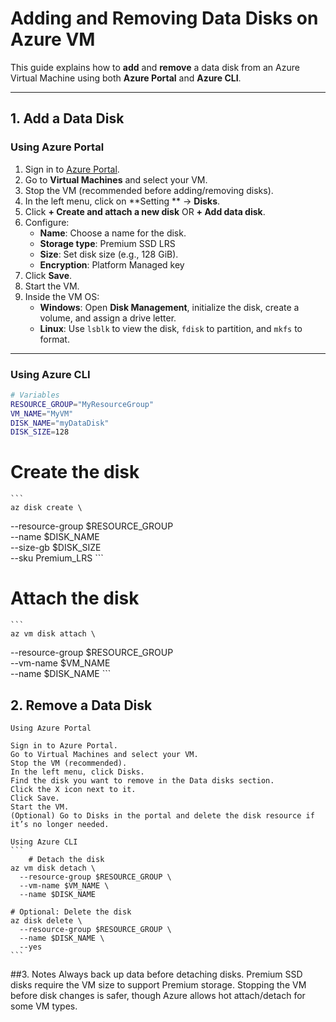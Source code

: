 # Adding and Removing Data Disks on Azure VM

This guide explains how to **add** and **remove** a data disk from an Azure Virtual Machine using both **Azure Portal** and **Azure CLI**.

---

## 1. Add a Data Disk

### **Using Azure Portal**
1. Sign in to [Azure Portal](https://portal.azure.com/).
2. Go to **Virtual Machines** and select your VM.
3. Stop the VM (recommended before adding/removing disks).
4. In the left menu, click on **Setting ** -> **Disks**.
5. Click **+ Create and attach a new disk** OR **+ Add data disk**.
6. Configure:
   - **Name**: Choose a name for the disk.
   - **Storage type**: Premium SSD LRS
   - **Size**: Set disk size (e.g., 128 GiB).
   - **Encryption**: Platform Managed key
7. Click **Save**.
8. Start the VM.
9. Inside the VM OS:
   - **Windows**: Open **Disk Management**, initialize the disk, create a volume, and assign a drive letter.
   - **Linux**: Use `lsblk` to view the disk, `fdisk` to partition, and `mkfs` to format.

---

### **Using Azure CLI**
```bash
# Variables
RESOURCE_GROUP="MyResourceGroup"
VM_NAME="MyVM"
DISK_NAME="myDataDisk"
DISK_SIZE=128
```

# Create the disk
	```
	az disk create \
  --resource-group $RESOURCE_GROUP \
  --name $DISK_NAME \
  --size-gb $DISK_SIZE \
  --sku Premium_LRS
	```
	
# Attach the disk
	```
	az vm disk attach \
  --resource-group $RESOURCE_GROUP \
  --vm-name $VM_NAME \
  --name $DISK_NAME
	```

## 2. Remove a Data Disk
	
	Using Azure Portal
	
	Sign in to Azure Portal.
	Go to Virtual Machines and select your VM.
	Stop the VM (recommended).
	In the left menu, click Disks.
	Find the disk you want to remove in the Data disks section.
	Click the X icon next to it.
	Click Save.
	Start the VM.
	(Optional) Go to Disks in the portal and delete the disk resource if it’s no longer needed.
	
	Using Azure CLI
	```
		# Detach the disk
	az vm disk detach \
	  --resource-group $RESOURCE_GROUP \
	  --vm-name $VM_NAME \
	  --name $DISK_NAME

	# Optional: Delete the disk
	az disk delete \
	  --resource-group $RESOURCE_GROUP \
	  --name $DISK_NAME \
	  --yes
	```

##3. Notes
	Always back up data before detaching disks.
	Premium SSD disks require the VM size to support Premium storage.
	Stopping the VM before disk changes is safer, though Azure allows hot attach/detach for some VM types.